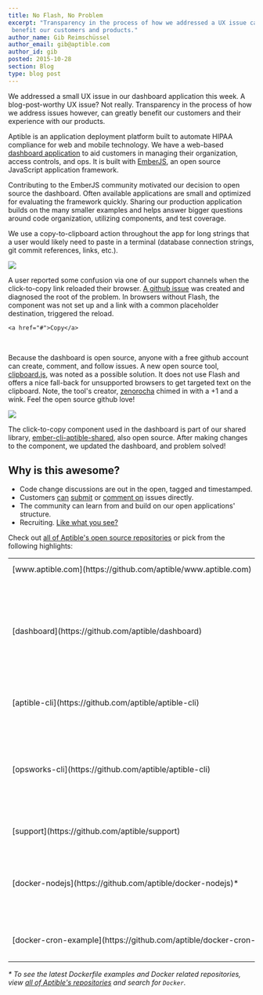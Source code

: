 ```yaml
---
title: No Flash, No Problem
excerpt: "Transparency in the process of how we addressed a UX issue can
 benefit our customers and products."
author_name: Gib Reimschüssel
author_email: gib@aptible.com
author_id: gib
posted: 2015-10-28
section: Blog
type: blog post
---
```


We addressed a small UX issue in our dashboard application this week. A
blog-post-worthy UX issue? Not really. Transparency in the process of how
we address issues however, can greatly benefit our customers and their
experience with our products.

Aptible is an application deployment platform built to automate HIPAA compliance
for web and mobile technology. We have a web-based
[dashboard application](https://github.com/aptible/dashboard.aptible.com)
to aid customers in managing their organization, access controls, and ops.
It is built with [EmberJS](http://emberjs.com/), an open source JavaScript
application framework.

Contributing to the EmberJS community motivated our decision to open source
the dashboard. Often available applications are small and optimized for
evaluating the framework quickly. Sharing our production application builds on
the many smaller examples and helps answer bigger questions around code
organization, utilizing components, and test coverage.

We use a copy-to-clipboard action throughout the app for
long strings that a user would likely need to paste in a terminal
(database connection strings, git commit references, links, etc.).

<p class="text-center">
  <img class="img-responsive" src="/images/blog/no-flash-no-problem/click-to-copy.gif">
</p>

A user reported some confusion via one of our support channels when the
click-to-copy link reloaded their browser.
[A github issue](https://github.com/aptible/dashboard.aptible.com/issues/387)
was created and diagnosed the root of the problem. In browsers without Flash,
the component was not set up and a link with a common placeholder destination,
triggered the reload.

```
<a href="#">Copy</a>
```
<br>

Because the dashboard is open source, anyone with a free github account can
create, comment, and follow issues. A new open source tool,
[clipboard.js](http://zenorocha.github.io/clipboard.js/), was noted as a
possible solution. It does not use Flash and offers a nice fall-back for
unsupported browsers to get targeted text on the clipboard. Note, the tool's
creator, [zenorocha](https://github.com/zenorocha) chimed in with a
+1 and a wink. Feel the open source github love!


<p class="text-center">
  <img class="img-responsive" src="/images/blog/no-flash-no-problem/plus-one.png">
</p>

The click-to-copy component used in the dashboard is part of our shared library,
[ember-cli-aptible-shared](https://github.com/aptible/ember-cli-aptible-shared),
also open source. After making changes to the component, we updated the
dashboard, and problem solved!


## Why is this awesome?

* Code change discussions are out in the open, tagged and timestamped.
* Customers
[can](htts://github.com/aptible/dashboard.aptible.com/issues/418)
[submit](https://github.com/aptible/support/issues/115)
or
[comment on](https://github.com/aptible/support/issues/103#issuecomment-109068707)
issues directly.
* The community can learn from and build on our open applications' structure.
* Recruiting. [Like what you see?](https://www.aptible.com/company/careers/)


Check out
[all of Aptible's open source repositories](https://github.com/aptible)
or pick from the following highlights:
<table class="definitions-table">
  <tr>
    <td>[www.aptible.com](https://github.com/aptible/www.aptible.com)</td>
    <td>Aptible's public website.</td>
  </tr>
  <tr>
    <td>[dashboard](https://github.com/aptible/dashboard)</td>
    <td>Aptible's customer dashboard (aka Diesel). It allows users to manage organizations, access controls, and ops.</td>
  </tr>
  <tr>
    <td>[aptible-cli](https://github.com/aptible/aptible-cli)</td>
    <td>Command-line interface for Aptible services.</td>
  </tr>
  <tr>
    <td>[opsworks-cli](https://github.com/aptible/aptible-cli)</td>
    <td>An alternative CLI for Amazon OpsWorks, focused on managing a large number of similarly provisioned stacks.</td>
  </tr>
  <tr>
    <td>[support](https://github.com/aptible/support)</td>
    <td>Aptible's support documentation.</td>
  </tr>
  <tr>
    <td>[docker-nodejs](https://github.com/aptible/docker-nodejs)&#42;</td>
    <td>Sample Docker files to get various versions of NodeJS running on Docker.
    </td>
  </tr>
  <tr>
    <td style="white-space: nowrap;">[docker-cron-example](https://github.com/aptible/docker-cron-example)&#42;</td>
    <td>Example implementation of cron jobs on Docker/Aptible.</td>
  </tr>
</table>

<em>&#42; To see the latest Dockerfile examples and Docker related repositories,
view [all of Aptible's repositories](https://github.com/aptible) and search
for `Docker`.</em>

